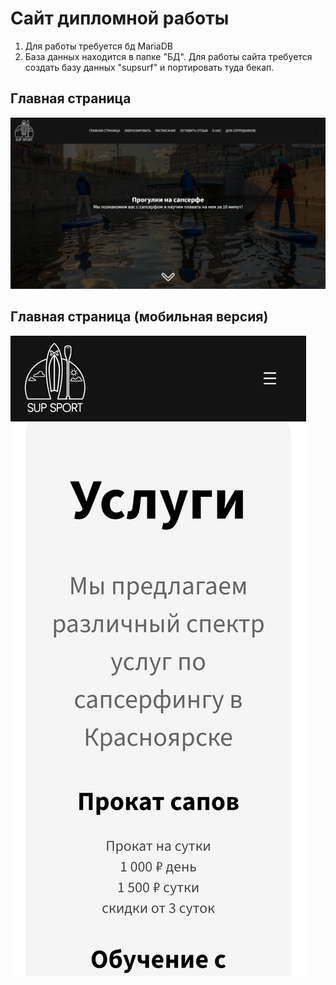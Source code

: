 # Сайт дипломной работы
1. Для работы требуется бд MariaDB
2. База данных находится в папке "БД". Для работы сайта требуется создать базу данных "supsurf" и портировать туда бекап.
## Главная страница 
![Главная страница](https://github.com/crazykivi/supsurf/blob/main/img/gl.png)
## Главная страница (мобильная версия)
![Главная страница мобильной версии](https://github.com/crazykivi/supsurf/blob/main/img/glm.png)
